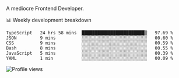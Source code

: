 A mediocre Frontend Developer.

📊 Weekly development breakdown
<!--START_SECTION:waka-->

```text
TypeScript   24 hrs 58 mins  ████████████████████████▒   97.69 %
JSON         9 mins          ░░░░░░░░░░░░░░░░░░░░░░░░░   00.60 %
CSS          9 mins          ░░░░░░░░░░░░░░░░░░░░░░░░░   00.59 %
Bash         8 mins          ░░░░░░░░░░░░░░░░░░░░░░░░░   00.55 %
JavaScript   5 mins          ░░░░░░░░░░░░░░░░░░░░░░░░░   00.39 %
YAML         1 min           ░░░░░░░░░░░░░░░░░░░░░░░░░   00.09 %
```

<!--END_SECTION:waka-->

<img src="https://gpvc.arturio.dev/iqbalfasri" alt="Profile views"/>
